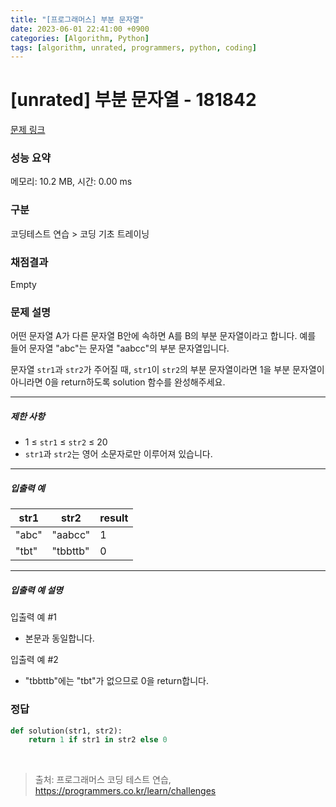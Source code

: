 ```yaml
---
title: "[프로그래머스] 부분 문자열"
date: 2023-06-01 22:41:00 +0900
categories: [Algorithm, Python]
tags: [algorithm, unrated, programmers, python, coding]
---
```


# [unrated] 부분 문자열 - 181842

[문제 링크](https://school.programmers.co.kr/learn/courses/30/lessons/181842)

### 성능 요약

메모리: 10.2 MB, 시간: 0.00 ms

### 구분

코딩테스트 연습 > 코딩 기초 트레이닝

### 채점결과

Empty

### 문제 설명

<p>어떤 문자열 A가 다른 문자열 B안에 속하면 A를 B의 부분 문자열이라고 합니다. 예를 들어 문자열  "abc"는 문자열 "aabcc"의 부분 문자열입니다. </p>

<p>문자열 <code>str1</code>과 <code>str2</code>가 주어질 때, <code>str1</code>이 <code>str2</code>의 부분 문자열이라면 1을 부분 문자열이 아니라면 0을 return하도록 solution 함수를 완성해주세요.</p>

<hr>

<h5>제한 사항</h5>

<ul>
<li>1 ≤ <code>str1</code> ≤ <code>str2</code> ≤ 20</li>
<li><code>str1</code>과 <code>str2</code>는 영어 소문자로만 이루어져 있습니다.</li>
</ul>

<hr>

<h5>입출력 예</h5>

| str1  | str2     | result |
|-------|----------|--------|
| "abc" | "aabcc"  | 1      |
| "tbt" | "tbbttb" | 0      |

<hr>

<h5>입출력 예 설명</h5>

<p>입출력 예 #1</p>

<ul>
<li>본문과 동일합니다.</li>
</ul>

<p>입출력 예 #2</p>

<ul>
<li>"tbbttb"에는 "tbt"가 없으므로 0을 return합니다.</li>
</ul>

### 정답

```python
def solution(str1, str2):
    return 1 if str1 in str2 else 0
```

<br>

> 출처: 프로그래머스 코딩 테스트 연습, https://programmers.co.kr/learn/challenges
